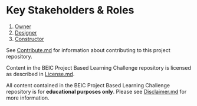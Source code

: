 # Key Stakeholders & Roles

1. [Owner](https://github.com/BEICOOP/BEICPBLChallenge/blob/master/Phase3/Stakeholders_Roles/Owner.md)
2. [Designer](https://github.com/BEICBIM/BEICPBLChallenge/blob/master/Phase3/Stakeholders_Roles/Designer.md)
3. [Constructor](https://github.com/BEICOOP/BEICPBLChallenge/blob/master/Phase3/Stakeholders_Roles/Constructor.md)

See [Contribute.md](https://github.com/BEICBIM/BEICPBLChallenge/blob/master/Contribute.md) for information about contributing to this project repository.

Content in the BEIC Project Based Learning Challenge repository is licensed as described in [License.md](https://github.com/BEICBIM/BEICPBLChallenge/blob/master/License.md).

All content contained in the BEIC Project Based Learning Challenge repository is for **educational purposes only**.  Please see [Disclaimer.md](https://github.com/BEICBIM/BEICPBLChallenge/blob/master/Disclaimer.md) for more information.
